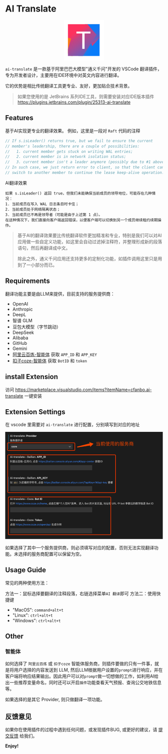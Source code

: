 # AI Translate

<div style="text-align: center;">
    <img src="./img/logo.png" alt="AI Translate" />
</div>

`ai-translate` 是一款基于阿里巴巴大模型"通义千问"开发的 VSCode 翻译插件，专为开发者设计，主要用在IDE环境中对英文内容进行翻译。

它的优势是相比传统翻译工具更专业、友好，更加贴合技术背景。

> 如果您使用的是 JetBrains 系列IDE工具，则需要安装对应IDE版本插件 https://plugins.jetbrains.com/plugin/25313-ai-translate

## Features

基于AI实现更专业的翻译效果。
例如，这里是一段对 `Raft` 代码的注释
```go
// If s.isLeader() returns true, but we fail to ensure the current
// member's leadership, there are a couple of possibilities:
//   1. current member gets stuck on writing WAL entries;
//   2. current member is in network isolation status;
//   3. current member isn't a leader anymore (possibly due to #1 above).
// In such case, we just return error to client, so that the client can
// switch to another member to continue the lease keep-alive operation.
```
AI翻译效果
```
如果 s.isLeader() 返回 true，但我们未能确保当前成员的领导地位，可能存在几种情况：
1. 当前成员在写入 WAL 日志条目时卡住；
2. 当前成员处于网络隔离状态；
3. 当前成员已不再是领导者（可能是由于上述第 1 点）。
在这种情况下，我们直接向客户端返回错误，以便客户端可以切换到另一个成员继续租约续期操作。
```

> 基于AI的翻译效果要比传统翻译软件更加精准和专业，特别是我们可以对AI应用做一些自定义功能，如这里会自动过滤掉注释符，并整理形成新的段落语句，然后再翻译成中文。
>
> 除此之外，通义千问应用还支持更多的定制化功能，如插件调用这里只是用到了一小部分而已。

## Requirements

翻译功能主要是由LLM来提供，目前支持的服务提供商：

- OpenAI
- Anthropic
- DeepL
- 智谱 GLM
- 豆包大模型（字节跳动）
- DeepSeek
- Alibaba
- GitHub
- Gemini
- [阿里云百炼-智能体](./docs/bailian.md) 获取 `APP_ID` 和 `APP_KEY`
- [扣子coze-智能体](./docs/coze.md) 获取 `BotID` 和 `token`

## install Extension

访问 https://marketplace.visualstudio.com/items?itemName=cfanbo.ai-translate 一键安装

## Extension Settings

在 vscode 里需要对  `ai-translate` 进行配置，分别填写到对应的地址

![alt text](./img/image.jpg)

如果选择了其中一个服务提供商，则必须填写对应的配置，否则无法实现翻译功能。未选择的服务商配置可以保留为空。

## Usage Guide
常见的两种使用方法：

方法一：鼠标选择要翻译的注释段落，右链选择菜单`AI 翻译`即可
方法二：使用快捷键
- "MacOS": `command+alt+t`
- "Linux": `ctrl+alt+t`
- "Windows": `ctrl+alt+t`

## Other
### 智能体
如何选择了 `阿里云百炼` 或 `扣子coze` 智能体服务商，则插件要做的只有一件事，就是将用户选择的内容发送到 LLM, 然后LLM根据用户设置的`prompt`进行响应，并在客户端将响应结果输出。因此用户可以对`prompt`做一切想做的工作，如利用AI给出一些推荐变量命名，同时还可以开启`插件`功能查看天气预报、查询公交地铁信息等。

如果选择的是其它 Provider, 则只做翻译一项功能。

## 反馈意见
如果你在使用插件的过程中遇到任何问题，或发现插件BUG, 或更好的建议，请 [提交反馈](https://github.com/cfanbo/vscode-ai-translate/pulls) 给我们。

**Enjoy!**

